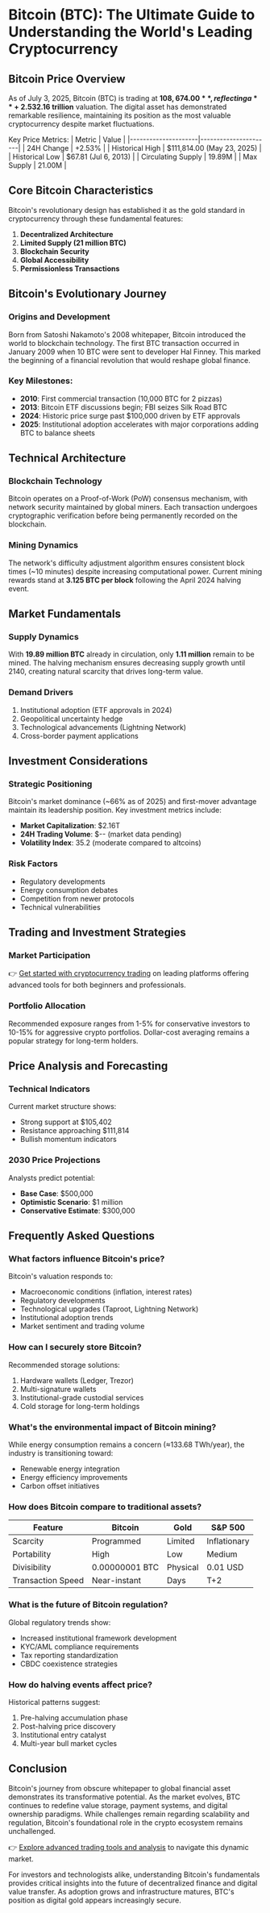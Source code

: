 # Bitcoin (BTC): The Ultimate Guide to Understanding the World's Leading Cryptocurrency

## Bitcoin Price Overview

As of July 3, 2025, Bitcoin (BTC) is trading at **$108,674.00**, reflecting a **+2.53%** increase in the past 24 hours. This positions BTC at the top of the cryptocurrency market with a staggering **$2.16 trillion** valuation. The digital asset has demonstrated remarkable resilience, maintaining its position as the most valuable cryptocurrency despite market fluctuations.

Key Price Metrics:
| Metric              | Value                |
|---------------------|----------------------|
| 24H Change          | +2.53%               |
| Historical High     | $111,814.00 (May 23, 2025) |
| Historical Low      | $67.81 (Jul 6, 2013) |
| Circulating Supply  | 19.89M               |
| Max Supply          | 21.00M               |

## Core Bitcoin Characteristics

Bitcoin's revolutionary design has established it as the gold standard in cryptocurrency through these fundamental features:

1. **Decentralized Architecture**
2. **Limited Supply (21 million BTC)**
3. **Blockchain Security**
4. **Global Accessibility**
5. **Permissionless Transactions**

## Bitcoin's Evolutionary Journey

### Origins and Development
Born from Satoshi Nakamoto's 2008 whitepaper, Bitcoin introduced the world to blockchain technology. The first BTC transaction occurred in January 2009 when 10 BTC were sent to developer Hal Finney. This marked the beginning of a financial revolution that would reshape global finance.

### Key Milestones:
- **2010**: First commercial transaction (10,000 BTC for 2 pizzas)
- **2013**: Bitcoin ETF discussions begin; FBI seizes Silk Road BTC
- **2024**: Historic price surge past $100,000 driven by ETF approvals
- **2025**: Institutional adoption accelerates with major corporations adding BTC to balance sheets

## Technical Architecture

### Blockchain Technology
Bitcoin operates on a Proof-of-Work (PoW) consensus mechanism, with network security maintained by global miners. Each transaction undergoes cryptographic verification before being permanently recorded on the blockchain.

### Mining Dynamics
The network's difficulty adjustment algorithm ensures consistent block times (~10 minutes) despite increasing computational power. Current mining rewards stand at **3.125 BTC per block** following the April 2024 halving event.

## Market Fundamentals

### Supply Dynamics
With **19.89 million BTC** already in circulation, only **1.11 million** remain to be mined. The halving mechanism ensures decreasing supply growth until 2140, creating natural scarcity that drives long-term value.

### Demand Drivers
1. Institutional adoption (ETF approvals in 2024)
2. Geopolitical uncertainty hedge
3. Technological advancements (Lightning Network)
4. Cross-border payment applications

## Investment Considerations

### Strategic Positioning
Bitcoin's market dominance (~66% as of 2025) and first-mover advantage maintain its leadership position. Key investment metrics include:
- **Market Capitalization**: $2.16T
- **24H Trading Volume**: $-- (market data pending)
- **Volatility Index**: 35.2 (moderate compared to altcoins)

### Risk Factors
- Regulatory developments
- Energy consumption debates
- Competition from newer protocols
- Technical vulnerabilities

## Trading and Investment Strategies

### Market Participation
👉 [Get started with cryptocurrency trading](https://bit.ly/okx-bonus) on leading platforms offering advanced tools for both beginners and professionals.

### Portfolio Allocation
Recommended exposure ranges from 1-5% for conservative investors to 10-15% for aggressive crypto portfolios. Dollar-cost averaging remains a popular strategy for long-term holders.

## Price Analysis and Forecasting

### Technical Indicators
Current market structure shows:
- Strong support at $105,402
- Resistance approaching $111,814
- Bullish momentum indicators

### 2030 Price Projections
Analysts predict potential:
- **Base Case**: $500,000
- **Optimistic Scenario**: $1 million
- **Conservative Estimate**: $300,000

## Frequently Asked Questions

### What factors influence Bitcoin's price?
Bitcoin's valuation responds to:
- Macroeconomic conditions (inflation, interest rates)
- Regulatory developments
- Technological upgrades (Taproot, Lightning Network)
- Institutional adoption trends
- Market sentiment and trading volume

### How can I securely store Bitcoin?
Recommended storage solutions:
1. Hardware wallets (Ledger, Trezor)
2. Multi-signature wallets
3. Institutional-grade custodial services
4. Cold storage for long-term holdings

### What's the environmental impact of Bitcoin mining?
While energy consumption remains a concern (≈133.68 TWh/year), the industry is transitioning toward:
- Renewable energy integration
- Energy efficiency improvements
- Carbon offset initiatives

### How does Bitcoin compare to traditional assets?
| Feature          | Bitcoin       | Gold          | S&P 500       |
|------------------|---------------|---------------|---------------|
| Scarcity         | Programmed    | Limited       | Inflationary  |
| Portability      | High          | Low           | Medium        |
| Divisibility     | 0.00000001 BTC| Physical      | 0.01 USD      |
| Transaction Speed| Near-instant  | Days          | T+2           |

### What is the future of Bitcoin regulation?
Global regulatory trends show:
- Increased institutional framework development
- KYC/AML compliance requirements
- Tax reporting standardization
- CBDC coexistence strategies

### How do halving events affect price?
Historical patterns suggest:
1. Pre-halving accumulation phase
2. Post-halving price discovery
3. Institutional entry catalyst
4. Multi-year bull market cycles

## Conclusion

Bitcoin's journey from obscure whitepaper to global financial asset demonstrates its transformative potential. As the market evolves, BTC continues to redefine value storage, payment systems, and digital ownership paradigms. While challenges remain regarding scalability and regulation, Bitcoin's foundational role in the crypto ecosystem remains unchallenged.

👉 [Explore advanced trading tools and analysis](https://bit.ly/okx-bonus) to navigate this dynamic market.

For investors and technologists alike, understanding Bitcoin's fundamentals provides critical insights into the future of decentralized finance and digital value transfer. As adoption grows and infrastructure matures, BTC's position as digital gold appears increasingly secure.